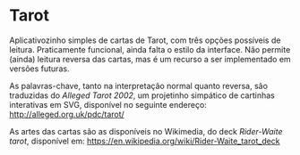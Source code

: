 # Tarot
Aplicativozinho simples de cartas de Tarot, com três opções possíveis de leitura. Praticamente funcional, ainda falta o estilo da interface. Não permite (ainda) leitura reversa das cartas, mas é um recurso a ser implementado em versões futuras.

As palavras-chave, tanto na interpretação normal quanto reversa, são traduzidas do *Alleged Tarot 2002*, um projetinho simpático de cartinhas interativas em SVG, disponível no seguinte endereço: http://alleged.org.uk/pdc/tarot/

As artes das cartas são as disponíveis no Wikimedia, do deck *Rider-Waite tarot*, disponível em: https://en.wikipedia.org/wiki/Rider-Waite_tarot_deck
